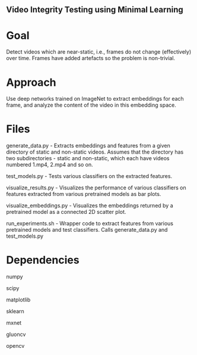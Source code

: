 ## Video Integrity Testing using Minimal Learning

# Goal
Detect videos which are near-static, i.e., frames do not change (effectively) over time. Frames have added artefacts so the problem is non-trivial.

# Approach
Use deep networks trained on ImageNet to extract embeddings for each frame, and analyze the content of the video in this embedding space.

# Files
generate\_data.py - Extracts embeddings and features from a given directory of static and non-static videos. Assumes that the directory has two subdirectories - static and non-static, which each have videos numbered 1.mp4, 2.mp4 and so on.

test\_models.py - Tests various classifiers on the extracted features.

visualize\_results.py - Visualizes the performance of various classifiers on features extracted from various pretrained models as bar plots.

visualize\_embeddings.py - Visualizes the embeddings returned by a pretrained model as a connected 2D scatter plot.

run\_experiments.sh - Wrapper code to extract features from various pretrained models and test classifiers. Calls generate\_data.py and test\_models.py

# Dependencies
numpy

scipy

matplotlib

sklearn

mxnet

gluoncv

opencv
